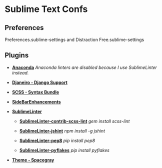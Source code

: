 # Sublime Text Confs

## Preferences
Preferences.sublime-settings and Distraction Free.sublime-settings

## Plugins

* [**Anaconda**](https://github.com/DamnWidget/anaconda)
  *Anaconda linters are disabled because I use SublimeLinter instead.*

* [**Djaneiro - Django Support**](https://github.com/squ1b3r/Djaneiro)

* [**SCSS - Syntax Bundle**](https://github.com/MarioRicalde/SCSS.tmbundle)

* [**SideBarEnhancements**](https://github.com/titoBouzout/SideBarEnhancements)

* [**SublimeLinter**](https://github.com/SublimeLinter/SublimeLinter3)

    * [**SublimeLinter-contrib-scss-lint**](https://github.com/attenzione/SublimeLinter-scss-lint)
      *gem install scss-lint*

    * [**SublimeLinter-jshint**](https://github.com/SublimeLinter/SublimeLinter-jshint)
      *npm install -g jshint*

    * [**SublimeLinter-pep8**](https://github.com/SublimeLinter/SublimeLinter-pep8)
      *pip install pep8*

    * [**SublimeLinter-pyflakes**](https://github.com/SublimeLinter/SublimeLinter-pyflakes)
      *pip install pyflakes*

* [**Theme - Spacegray**](https://github.com/kkga/spacegray)
